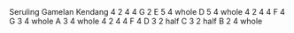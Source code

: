 <?xml version="1.0" encoding="UTF-8"?>
<!DOCTYPE score-partwise PUBLIC "-//Recordare//DTD MusicXML 3.1 Partwise//EN" "http://www.musicxml.org/dtds/partwise.dtd">
<score-partwise version="3.1">
  <part-list>
    <score-part id="P1">
      <part-name>Seruling</part-name>
    </score-part>
    <score-part id="P2">
      <part-name>Gamelan</part-name>
    </score-part>
    <score-part id="P3">
      <part-name>Kendang</part-name>
    </score-part>
  </part-list>

  <part id="P1">
    <measure number="1">
      <attributes>
        <divisions>4</divisions>
        <key>
          <fifths>2</fifths>
        </key>
        <time>
          <beats>4</beats>
          <beat-type>4</beat-type>
        </time>
        <clef>
          <sign>G</sign>
          <line>2</line>
        </clef>
      </attributes>
      <note>
        <pitch>
          <step>E</step>
          <octave>5</octave>
        </pitch>
        <duration>4</duration>
        <type>whole</type>
      </note>
    </measure>
    <measure number="2">
      <note>
        <pitch>
          <step>D</step>
          <octave>5</octave>
        </pitch>
        <duration>4</duration>
        <type>whole</type>
      </note>
    </measure>
  </part>

  <part id="P2">
    <measure number="1">
      <attributes>
        <divisions>4</divisions>
        <key>
          <fifths>2</fifths>
        </key>
        <time>
          <beats>4</beats>
          <beat-type>4</beat-type>
        </time>
        <clef>
          <sign>F</sign>
          <line>4</line>
        </clef>
      </attributes>
      <note>
        <pitch>
          <step>G</step>
          <octave>3</octave>
        </pitch>
        <duration>4</duration>
        <type>whole</type>
      </note>
    </measure>
    <measure number="2">
      <note>
        <pitch>
          <step>A</step>
          <octave>3</octave>
        </pitch>
        <duration>4</duration>
        <type>whole</type>
      </note>
    </measure>
  </part>

  <part id="P3">
    <measure number="1">
      <attributes>
        <divisions>4</divisions>
        <key>
          <fifths>2</fifths>
        </key>
        <time>
          <beats>4</beats>
          <beat-type>4</beat-type>
        </time>
        <clef>
          <sign>F</sign>
          <line>4</line>
        </clef>
      </attributes>
      <note>
        <pitch>
          <step>D</step>
          <octave>3</octave>
        </pitch>
        <duration>2</duration>
        <type>half</type>
      </note>
      <note>
        <pitch>
          <step>C</step>
          <octave>3</octave>
        </pitch>
        <duration>2</duration>
        <type>half</type>
      </note>
    </measure>
    <measure number="2">
      <note>
        <pitch>
          <step>B</step>
          <octave>2</octave>
        </pitch>
        <duration>4</duration>
        <type>whole</type>
      </note>
    </measure>
  </part>
</score-partwise>
